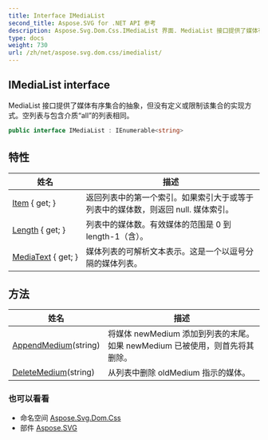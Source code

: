 ```yaml
---
title: Interface IMediaList
second_title: Aspose.SVG for .NET API 参考
description: Aspose.Svg.Dom.Css.IMediaList 界面. MediaList 接口提供了媒体有序集合的抽象但没有定义或限制该集合的实现方式空列表与包含介质all的列表相同
type: docs
weight: 730
url: /zh/net/aspose.svg.dom.css/imedialist/
---
```

## IMediaList interface

MediaList 接口提供了媒体有序集合的抽象，但没有定义或限制该集合的实现方式。空列表与包含介质“all”的列表相同。

```csharp
public interface IMediaList : IEnumerable<string>
```

## 特性

| 姓名 | 描述 |
| --- | --- |
| [Item](../../aspose.svg.dom.css/imedialist/item/) { get; } | 返回列表中的第一个索引。如果索引大于或等于列表中的媒体数，则返回 null. 媒体索引。 |
| [Length](../../aspose.svg.dom.css/imedialist/length/) { get; } | 列表中的媒体数。有效媒体的范围是 0 到 length-1（含）。 |
| [MediaText](../../aspose.svg.dom.css/imedialist/mediatext/) { get; } | 媒体列表的可解析文本表示。这是一个以逗号分隔的媒体列表。 |

## 方法

| 姓名 | 描述 |
| --- | --- |
| [AppendMedium](../../aspose.svg.dom.css/imedialist/appendmedium/)(string) | 将媒体 newMedium 添加到列表的末尾。如果 newMedium 已被使用，则首先将其删除。 |
| [DeleteMedium](../../aspose.svg.dom.css/imedialist/deletemedium/)(string) | 从列表中删除 oldMedium 指示的媒体。 |

### 也可以看看

* 命名空间 [Aspose.Svg.Dom.Css](../../aspose.svg.dom.css/)
* 部件 [Aspose.SVG](../../)


